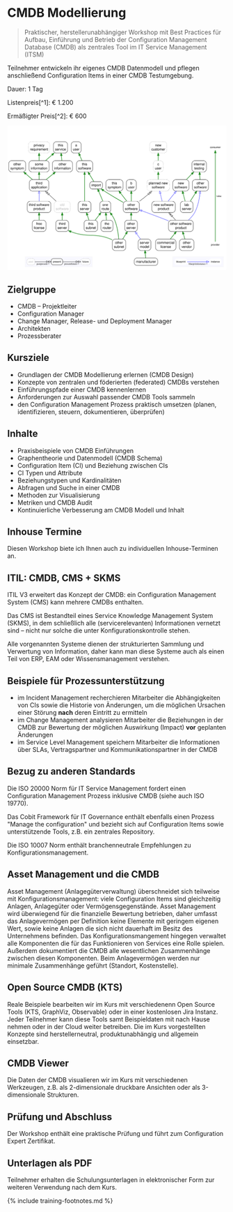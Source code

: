 # CMDB Modellierung

> Praktischer, herstellerunabhängiger Workshop mit Best Practices für Aufbau, Einführung und Betrieb der Configuration Management Database (CMDB) als zentrales Tool im IT Service Management (ITSM)

Teilnehmer entwickeln ihr eigenes CMDB Datenmodell und pflegen anschließend Configuration Items in einer CMDB Testumgebung.

Dauer: 1 Tag

Listenpreis[^1]: € 1.200

Ermäßigter Preis[^2]: € 600

![diagram of an example configuration](/img/configuration-map.svg)

## Zielgruppe

* CMDB – Projektleiter
* Configuration Manager
* Change Manager, Release- und Deployment Manager
* Architekten
* Prozessberater

## Kursziele

* Grundlagen der CMDB Modellierung erlernen (CMDB Design)
* Konzepte von zentralen und föderierten (federated) CMDBs verstehen
* Einführungspfade einer CMDB kennenlernen
* Anforderungen zur Auswahl passender CMDB Tools sammeln
* den Configuration Management Prozess praktisch umsetzen (planen, identifizieren, steuern, dokumentieren, überprüfen)

## Inhalte

* Praxisbeispiele von CMDB Einführungen
* Graphentheorie und Datenmodell (CMDB Schema)
* Configuration Item (CI) und Beziehung zwischen CIs
* CI Typen und Attribute
* Beziehungstypen und Kardinalitäten
* Abfragen und Suche in einer CMDB
* Methoden zur Visualisierung
* Metriken und CMDB Audit
* Kontinuierliche Verbesserung am CMDB Modell und Inhalt

## Inhouse Termine

Diesen Workshop biete ich Ihnen auch zu individuellen Inhouse-Terminen an.

## ITIL: CMDB, CMS + SKMS

ITIL V3 erweitert das Konzept der CMDB: ein Configuration Management System (CMS) kann mehrere CMDBs enthalten.

Das CMS ist Bestandteil eines Service Knowledge Management System (SKMS), in dem schließlich alle (servicerelevanten) Informationen vernetzt sind – nicht nur solche die unter Konfigurationskontrolle stehen.

Alle vorgenannten Systeme dienen der strukturierten Sammlung und Verwertung von Information, daher kann man diese Systeme auch als einen Teil von ERP, EAM oder Wissensmanagement verstehen.

## Beispiele für Prozessunterstützung

* im Incident Management recherchieren Mitarbeiter die Abhängigkeiten von CIs sowie die Historie von Änderungen, um die möglichen Ursachen einer Störung **nach** deren Eintritt zu ermitteln
* im Change Management analysieren Mitarbeiter die Beziehungen in der CMDB zur Bewertung der möglichen Auswirkung (Impact) **vor** geplanten Änderungen
* im Service Level Management speichern Mitarbeiter die Informationen über SLAs, Vertragspartner und Kommunikationspartner in der CMDB

## Bezug zu anderen Standards

Die ISO 20000 Norm für IT Service Management fordert einen Configuration Management Prozess inklusive CMDB (siehe auch ISO 19770).

Das Cobit Framework für IT Governance enthält ebenfalls einen Prozess "Manage the configuration" und bezieht sich auf Configuration Items sowie unterstützende Tools, z.B. ein zentrales Repository.

Die ISO 10007 Norm enthält branchenneutrale Empfehlungen zu Konfigurationsmanagement.

## Asset Management und die CMDB

Asset Management (Anlagegüterverwaltung) überschneidet sich teilweise mit Konfigurationsmanagement: viele Configuration Items sind gleichzeitig Anlagen, Anlagegüter oder Vermögensgegenstände. Asset Management wird überwiegend für die finanzielle Bewertung betrieben, daher umfasst das Anlagevermögen per Definition keine Elemente mit geringem eigenen Wert, sowie keine Anlagen die sich nicht dauerhaft im Besitz des Unternehmens befinden. Das Konfigurationsmangement hingegen verwaltet alle Komponenten die für das Funktionieren von Services eine Rolle spielen. Außerdem dokumentiert die CMDB alle wesentlichen Zusammenhänge zwischen diesen Komponenten. Beim Anlagevermögen werden nur minimale Zusammenhänge geführt (Standort, Kostenstelle).

## Open Source CMDB (KTS)

Reale Beispiele bearbeiten wir im Kurs mit verschiedenenn Open Source Tools (KTS, GraphViz, Observable) oder in einer kostenlosen Jira Instanz. Jeder Teilnehmer kann diese Tools samt Beispieldaten mit nach Hause nehmen oder in der Cloud weiter betreiben. Die im Kurs vorgestellten Konzepte sind herstellerneutral, produktunabhängig und allgemein einsetzbar.

## CMDB Viewer

Die Daten der CMDB visualieren wir im Kurs mit verschiedenen Werkzeugen, z.B. als 2-dimensionale druckbare Ansichten oder als 3-dimensionale Strukturen.

## Prüfung und Abschluss

Der Workshop enthält eine praktische Prüfung und führt zum Configuration Expert Zertifikat.

## Unterlagen als PDF

Teilnehmer erhalten die Schulungsunterlagen in elektronischer Form zur weiteren Verwendung nach dem Kurs.

{% include training-footnotes.md %}

